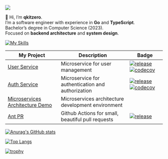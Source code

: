 ![](https://komarev.com/ghpvc/?username=qkitzero)

👋 Hi, I’m **qkitzero**.  
I’m a software engineer with experience in **Go** and **TypeScript**.  
Bachelor’s degree in Computer Science (2023).  
Focused on **backend architecture** and **system design**.

[![My Skills](https://skillicons.dev/icons?i=go,ts,python,express,nestjs,fastapi,react,nextjs,tailwind,docker,gcp,aws)](https://skillicons.dev)

| My Project                                                                                     | Description                                        | Badge                                                                                                                                                                                                                                                      |
| ---------------------------------------------------------------------------------------------- | -------------------------------------------------- | ---------------------------------------------------------------------------------------------------------------------------------------------------------------------------------------------------------------------------------------------------------- |
| [User Service](https://github.com/qkitzero/user-service)                                       | Microservice for user management                   | [![release](https://img.shields.io/github/v/release/qkitzero/user-service)](https://github.com/qkitzero/user-service/releases)&nbsp;[![codecov](https://codecov.io/gh/qkitzero/user-service/graph/badge.svg)](https://codecov.io/gh/qkitzero/user-service) |
| [Auth Service](https://github.com/qkitzero/auth-service)                                       | Microservice for authentication and authorization  | [![release](https://img.shields.io/github/v/release/qkitzero/auth-service)](https://github.com/qkitzero/auth-service/releases)&nbsp;[![codecov](https://codecov.io/gh/qkitzero/auth-service/graph/badge.svg)](https://codecov.io/gh/qkitzero/auth-service) |
| [Microservices Architecture Demo](https://github.com/qkitzero/microservices-architecture-demo) | Microservices architecture development environment |                                                                                                                                                                                                                                                            |
| [Ant PR](https://github.com/qkitzero/ant-pr)                                                   | Github Actions for small, beautiful pull requests  | [![release](https://img.shields.io/github/v/release/qkitzero/ant-pr)](https://github.com/qkitzero/ant-pr/releases)                                                                                                                                         |

[![Anurag's GitHub stats](https://github-readme-stats.vercel.app/api?username=qkitzero&show_icons=true&theme=monokai)](https://github.com/anuraghazra/github-readme-stats)

[![Top Langs](https://github-readme-stats.vercel.app/api/top-langs/?username=qkitzero&layout=donut&theme=monokai)](https://github.com/anuraghazra/github-readme-stats)

[![trophy](https://github-profile-trophy.vercel.app/?username=qkitzero&rank=-?,-C&theme=monokai)](https://github.com/ryo-ma/github-profile-trophy)
